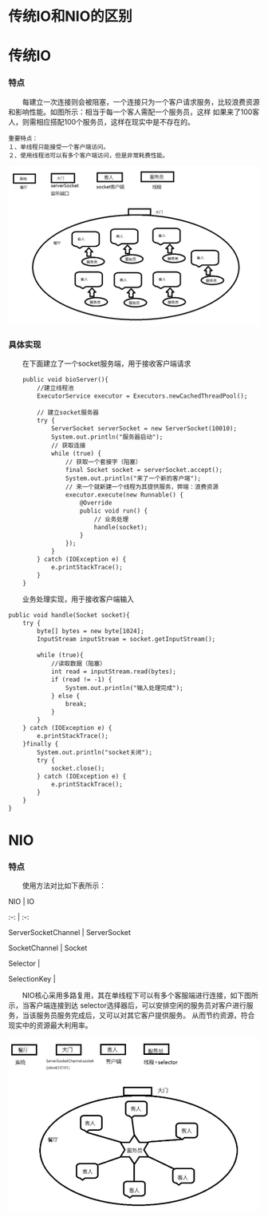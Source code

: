 # 传统IO和NIO的区别
# 传统IO
### 特点
　　每建立一次连接则会被阻塞，一个连接只为一个客户请求服务，比较浪费资源和影响性能。如图所示：相当于每一个客人需配一个服务员，这样
如果来了100客人，则需相应搭配100个服务员，这样在现实中是不存在的。
　　
    
    重要特点：
    １、单线程只能接受一个客户端访问。
    ２、使用线程池可以有多个客户端访问，但是非常耗费性能。
    

![传统阻塞io举例](/src/main/images/networkProgramming/传统阻塞io举例.jpg)

### 具体实现
　　在下面建立了一个socket服务端，用于接收客户端请求
    
        public void bioServer(){
            //建立线程池
            ExecutorService executor = Executors.newCachedThreadPool();
    
            // 建立socket服务器
            try {
                ServerSocket serverSocket = new ServerSocket(10010);
                System.out.println("服务器启动");
                // 获取连接
                while (true) {
                    // 获取一个套接字（阻塞）
                    final Socket socket = serverSocket.accept();
                    System.out.println("来了一个新的客户端");
                    // 来一个就新建一个线程为其提供服务，弊端：浪费资源
                    executor.execute(new Runnable() {
                        @Override
                        public void run() {
                            // 业务处理
                            handle(socket);
                        }
                    });
                }
            } catch (IOException e) {
                e.printStackTrace();
            }
        }
        
　　业务处理实现，用于接收客户端输入

    public void handle(Socket socket){
        try {
            byte[] bytes = new byte[1024];
            InputStream inputStream = socket.getInputStream();

            while (true){
                //读取数据（阻塞）
                int read = inputStream.read(bytes);
                if (read != -1) {
                    System.out.println("输入处理完成");
                } else {
                    break;
                }
            }
        } catch (IOException e) {
            e.printStackTrace();
        }finally {
            System.out.println("socket关闭");
            try {
                socket.close();
            } catch (IOException e) {
                e.printStackTrace();
            }
        }
    }
    
# NIO
### 特点
　　使用方法对比如下表所示：

  NIO | IO 
  
  :-: | :-:
  
  ServerSocketChannel |	ServerSocket
    
  SocketChannel	| Socket
    
  Selector |
    
  SelectionKey |
 
　　NIO核心采用多路复用，其在单线程下可以有多个客服端进行连接，如下图所示，当客户端连接到达
selector选择器后，可以安排空闲的服务员对客户进行服务，当该服务员服务完成后，又可以对其它客户提供服务。
从而节约资源，符合现实中的资源最大利用率。

![NIO多路复用图](/src/main/images/networkProgramming/NIO多路复用图.jpg)

